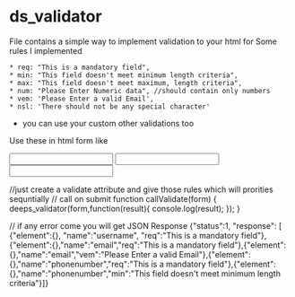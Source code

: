 # ds_validator 
File contains a simple way to implement validation to your html for 
Some rules I implemented 

    * req: "This is a mandatory field",
    * min: "This field doesn't meet minimum length criteria",
    * max: "This field doesn't meet maximum, length criteria",
    * num: "Please Enter Numeric data", //should contain only numbers
    * vem: 'Please Enter a valid Email',
    * nsl: 'There should not be any special character'

        
 * you can use your custom  other validations  too
 
 Use these in html form like 
 
 <form id="myform">
   <!--// <input name="username" type="text" validate="req min:3 max:10 " >-->
    <input name="username" type="text" validate="req max:10" >
    <input name="email" type="email" validate="req vem"  >
    <input name="phonenumber" type="text" validate="req num min:10 max:10" >
</form>

//just  create a validate attribute and give those rules which will prorities sequntially 
 // call on submit 
  function callValidate(form)
        {
         deeps_validator(form,function(result){
             console.log(result);
         });
        }

// if any error come  you will get JSON Response 
{"status":1,
"response":
[
{"element":{},
"name":"username",
"req":"This is a mandatory field"},
{"element":{},"name":"email","req":"This is a mandatory field"},{"element":{},"name":"email","vem":"Please Enter a valid Email"},{"element":{},"name":"phonenumber","req":"This is a mandatory field"},{"element":{},"name":"phonenumber","min":"This field doesn't meet minimum length criteria"}]}


